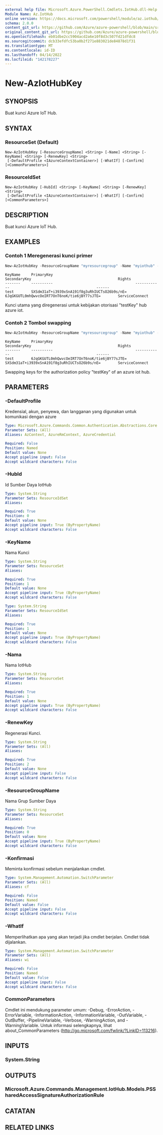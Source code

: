 ```yaml
---
external help file: Microsoft.Azure.PowerShell.Cmdlets.IotHub.dll-Help.xml
Module Name: Az.IotHub
online version: https://docs.microsoft.com/powershell/module/az.iothub/new-aziothubkey
schema: 2.0.0
content_git_url: https://github.com/Azure/azure-powershell/blob/main/src/IotHub/IotHub/help/New-AzIotHubKey.md
original_content_git_url: https://github.com/Azure/azure-powershell/blob/main/src/IotHub/IotHub/help/New-AzIotHubKey.md
ms.openlocfilehash: eb01dbe2cc5904acd2a6e10f8d3c507fd21dfdc8
ms.sourcegitcommit: dcb33efdfc53ba0b2f271e883021de84878d1f31
ms.translationtype: MT
ms.contentlocale: id-ID
ms.lasthandoff: 04/14/2022
ms.locfileid: "142178227"
---
```

# New-AzIotHubKey

## SYNOPSIS
Buat kunci Azure IoT Hub.

## SYNTAX

### ResourceSet (Default)
```
New-AzIotHubKey [-ResourceGroupName] <String> [-Name] <String> [-KeyName] <String> [-RenewKey] <String>
 [-DefaultProfile <IAzureContextContainer>] [-WhatIf] [-Confirm] [<CommonParameters>]
```

### ResourceIdSet
```
New-AzIotHubKey [-HubId] <String> [-KeyName] <String> [-RenewKey] <String>
 [-DefaultProfile <IAzureContextContainer>] [-WhatIf] [-Confirm] [<CommonParameters>]
```

## DESCRIPTION
Buat kunci Azure IoT Hub.

## EXAMPLES

### Contoh 1 Meregenerasi kunci primer
```powershell
New-AzIotHubKey -ResourceGroupName "myresourcegroup" -Name "myiothub" -KeyName "testKey" -RenewKey "primary"
```

```output
KeyName     PrimaryKey                                      SecondaryKey                                        Rights
-------     ----------                                      ------------                                        ------
test        SXSdm31aT+i3939xSnA191f8g3uRhIUCTsO26b9s/nE=    6JqGKGUTL0mhQwvcOeIRT7OnT6noK/tie6jBY77sJTE=        ServiceConnect
```

Kunci utama yang diregenerasi untuk kebijakan otorisasi "testKey" hub azure iot.

### Contoh 2 Tombol swapping
```powershell
New-AzIotHubKey -ResourceGroupName "myresourcegroup" -Name "myiothub" -KeyName "testKey" -RenewKey "swap"
```

```output
KeyName     PrimaryKey                                      SecondaryKey                                        Rights
-------     ----------                                      ------------                                        ------
test        6JqGKGUTL0mhQwvcOeIRT7OnT6noK/tie6jBY77sJTE=    SXSdm31aT+i3939xSnA191f8g3uRhIUCTsO26b9s/nE=        ServiceConnect
```

Swapping keys for the authorization policy "testKey" of an azure iot hub.

## PARAMETERS

### -DefaultProfile
Kredensial, akun, penyewa, dan langganan yang digunakan untuk komunikasi dengan azure

```yaml
Type: Microsoft.Azure.Commands.Common.Authentication.Abstractions.Core.IAzureContextContainer
Parameter Sets: (All)
Aliases: AzContext, AzureRmContext, AzureCredential

Required: False
Position: Named
Default value: None
Accept pipeline input: False
Accept wildcard characters: False
```

### -HubId
Id Sumber Daya IotHub

```yaml
Type: System.String
Parameter Sets: ResourceIdSet
Aliases:

Required: True
Position: 0
Default value: None
Accept pipeline input: True (ByPropertyName)
Accept wildcard characters: False
```

### -KeyName
Nama Kunci

```yaml
Type: System.String
Parameter Sets: ResourceSet
Aliases:

Required: True
Position: 1
Default value: None
Accept pipeline input: True (ByPropertyName)
Accept wildcard characters: False
```

```yaml
Type: System.String
Parameter Sets: ResourceIdSet
Aliases:

Required: True
Position: 1
Default value: None
Accept pipeline input: True (ByPropertyName)
Accept wildcard characters: False
```

### -Nama
Nama IotHub

```yaml
Type: System.String
Parameter Sets: ResourceSet
Aliases:

Required: True
Position: 1
Default value: None
Accept pipeline input: True (ByPropertyName)
Accept wildcard characters: False
```

### -RenewKey
Regenerasi Kunci.

```yaml
Type: System.String
Parameter Sets: (All)
Aliases:

Required: True
Position: 2
Default value: None
Accept pipeline input: False
Accept wildcard characters: False
```

### -ResourceGroupName
Nama Grup Sumber Daya

```yaml
Type: System.String
Parameter Sets: ResourceSet
Aliases:

Required: True
Position: 0
Default value: None
Accept pipeline input: True (ByPropertyName)
Accept wildcard characters: False
```

### -Konfirmasi
Meminta konfirmasi sebelum menjalankan cmdlet.

```yaml
Type: System.Management.Automation.SwitchParameter
Parameter Sets: (All)
Aliases: cf

Required: False
Position: Named
Default value: False
Accept pipeline input: False
Accept wildcard characters: False
```

### -WhatIf
Memperlihatkan apa yang akan terjadi jika cmdlet berjalan.
Cmdlet tidak dijalankan.

```yaml
Type: System.Management.Automation.SwitchParameter
Parameter Sets: (All)
Aliases: wi

Required: False
Position: Named
Default value: False
Accept pipeline input: False
Accept wildcard characters: False
```

### CommonParameters
Cmdlet ini mendukung parameter umum: -Debug, -ErrorAction, -ErrorVariable, -InformationAction, -InformationVariable, -OutVariable, -OutBuffer, -PipelineVariable, -Verbose, -WarningAction, and -WarningVariable. Untuk informasi selengkapnya, lihat about_CommonParameters (http://go.microsoft.com/fwlink/?LinkID=113216).

## INPUTS

### System.String

## OUTPUTS

### Microsoft.Azure.Commands.Management.IotHub.Models.PSSharedAccessSignatureAuthorizationRule

## CATATAN

## RELATED LINKS
